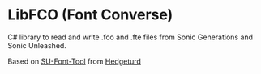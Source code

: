 # LibFCO (Font Converse)
C# library to read and write .fco and .fte files from Sonic Generations and Sonic Unleashed.

Based on [SU-Font-Tool](https://github.com/Hedgeturd/SU-Font-Tool) from [Hedgeturd](https://github.com/Hedgeturd/)
